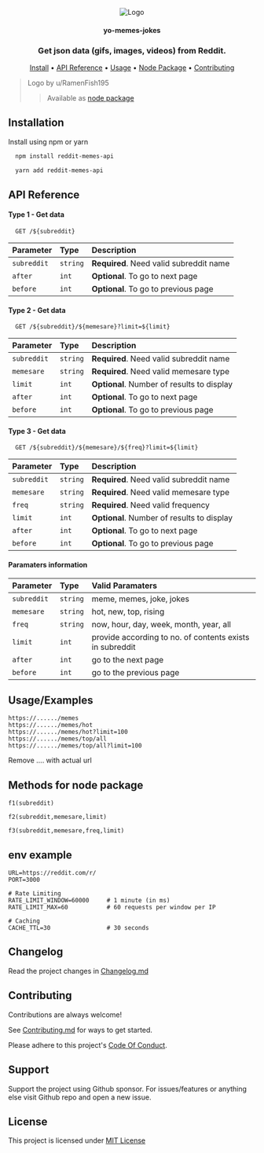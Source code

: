 <p align="center">
  <img alt="Logo" src="https://i.redd.it/9p9stjv9sfa51.png">
  <p align="center">
    <h4 align="center">yo-memes-jokes</h4>
    <h3 align="center"><b>Get json data (gifs, images, videos) from Reddit.</b></h3>
  </p>
  <p align="center"><a href="#installation">Install</a> • <a href="#api-reference">API Reference</a> • <a href="#usageexamples">Usage</a> • <a href="#methods-for-node-package">Node Package</a> • <a href="#contributing">Contributing</a></p>
</p>

> Logo by u/RamenFish195
>
> > Available as [node package](https://www.npmjs.com/package/reddit-memes-api)

## Installation

Install using npm or yarn

```bash
  npm install reddit-memes-api

  yarn add reddit-memes-api
```

## API Reference

#### Type 1 - Get data

```http
  GET /${subreddit}
```

| Parameter   | Type     | Description                             |
| :---------- | :------- | :-------------------------------------- |
| `subreddit` | `string` | **Required**. Need valid subreddit name |
| `after`     | `int`    | **Optional**. To go to next page        |
| `before`    | `int`    | **Optional**. To go to previous page    |

#### Type 2 - Get data

```http
  GET /${subreddit}/${memesare}?limit=${limit}
```

| Parameter   | Type     | Description                                |
| :---------- | :------- | :----------------------------------------- |
| `subreddit` | `string` | **Required**. Need valid subreddit name    |
| `memesare`  | `string` | **Required**. Need valid memesare type     |
| `limit`     | `int`    | **Optional**. Number of results to display |
| `after`     | `int`    | **Optional**. To go to next page           |
| `before`    | `int`    | **Optional**. To go to previous page       |

#### Type 3 - Get data

```http
  GET /${subreddit}/${memesare}/${freq}?limit=${limit}
```

| Parameter   | Type     | Description                                |
| :---------- | :------- | :----------------------------------------- |
| `subreddit` | `string` | **Required**. Need valid subreddit name    |
| `memesare`  | `string` | **Required**. Need valid memesare type     |
| `freq`      | `string` | **Required**. Need valid frequency         |
| `limit`     | `int`    | **Optional**. Number of results to display |
| `after`     | `int`    | **Optional**. To go to next page           |
| `before`    | `int`    | **Optional**. To go to previous page       |

#### Paramaters information

| Parameter   | Type     | Valid Paramaters                                         |
| :---------- | :------- | :------------------------------------------------------- |
| `subreddit` | `string` | meme, memes, joke, jokes                                 |
| `memesare`  | `string` | hot, new, top, rising                                    |
| `freq`      | `string` | now, hour, day, week, month, year, all                   |
| `limit`     | `int`    | provide according to no. of contents exists in subreddit |
| `after`     | `int`    | go to the next page                                      |
| `before`    | `int`    | go to the previous page                                  |

## Usage/Examples

```http
https://....../memes
https://....../memes/hot
https://....../memes/hot?limit=100
https://....../memes/top/all
https://....../memes/top/all?limit=100
```

Remove .... with actual url

## Methods for node package

```
f1(subreddit)

f2(subreddit,memesare,limit)

f3(subreddit,memesare,freq,limit)
```

## env example

```
URL=https://reddit.com/r/
PORT=3000

# Rate Limiting
RATE_LIMIT_WINDOW=60000     # 1 minute (in ms)
RATE_LIMIT_MAX=60           # 60 requests per window per IP

# Caching
CACHE_TTL=30                # 30 seconds
```

## Changelog

Read the project changes in [Changelog.md](https://github.com/jayantur13/yo-memes-jokes/blob/main/Changelog.md)

## Contributing

Contributions are always welcome!

See [Contributing.md](https://github.com/jayantur13/yo-memes-jokes/blob/main/CONTRIBUTING.md) for ways to get started.

Please adhere to this project's [Code Of Conduct](https://github.com/jayantur13/yo-memes-jokes/blob/main/CODE_OF_CONDUCT.md).

## Support

Support the project using Github sponsor. For issues/features or anything else visit Github repo and open a new issue.

## License

This project is licensed under [MIT License](https://github.com/jayantur13/yo-memes-jokes/blob/main/LICENSE)
